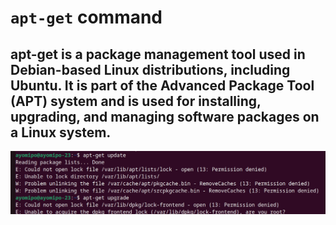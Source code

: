 # `apt-get` command



## apt-get is a package management tool used in Debian-based Linux distributions, including Ubuntu. It is part of the Advanced Package Tool (APT) system and is used for installing, upgrading, and managing software packages on a Linux system. 





![Alt text](images/apt-get.PNG)